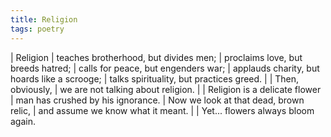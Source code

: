 ```yaml
---
title: Religion
tags: poetry
---
```


| Religion
| teaches brotherhood, but divides men;
| proclaims love, but breeds hatred;
| calls for peace, but engenders war;
| applauds charity, but hoards like a scrooge;
| talks spirituality, but practices greed.
|
| Then, obviously,
| we are not talking about religion.
|
| Religion is a delicate flower
| man has crushed by his ignorance.
| Now we look at that dead, brown relic,
| and assume we know what it meant.
|
| Yet... flowers always bloom again.
